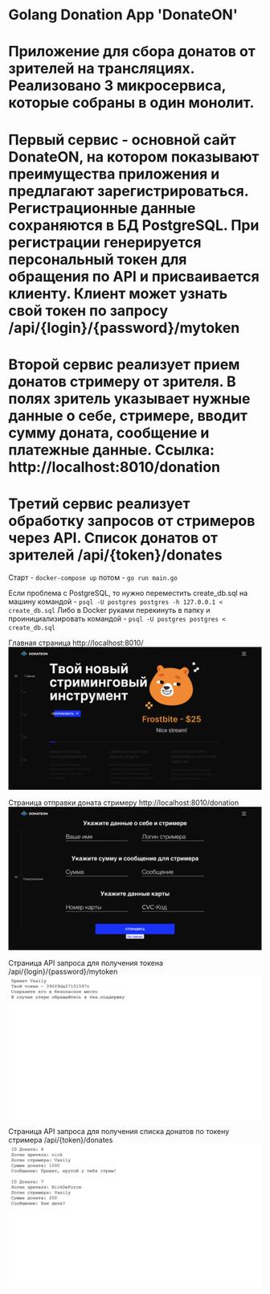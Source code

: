 # Golang Donation App 'DonateON'

# Приложение для сбора донатов от зрителей на трансляциях. Реализовано 3 микросервиса, которые собраны в один монолит.
# Первый сервис - основной сайт DonateON, на котором показывают преимущества приложения и предлагают зарегистрироваться. Регистрационные данные сохраняются в БД PostgreSQL. При регистрации генерируется персональный токен для обращения по API и присваивается клиенту. Клиент может узнать свой токен по запросу /api/{login}/{password}/mytoken
# Второй сервис реализует прием донатов стримеру от зрителя. В полях зритель указывает нужные данные о себе, стримере, вводит сумму доната, сообщение и платежные данные. Ссылка: http://localhost:8010/donation
# Третий сервис реализует обработку запросов от стримеров через API. Список донатов от зрителей /api/{token}/donates 

Старт - `docker-compose up` потом - `go run main.go`

Если проблема с PostgreSQL, то нужно переместить create_db.sql на машину командой - `psql -U postgres postgres -h 127.0.0.1 < create_db.sql`
Либо в Docker руками перекинуть в папку и проинициализировать командой - `psql -U postgres postgres < create_db.sql`

Главная страница http://localhost:8010/
![Alt text](prew/prew1.png?raw=true "Main")

Страница отправки доната стримеру http://localhost:8010/donation
![Alt text](prew/prew2.png?raw=true "Donate")

Страница API запроса для получения токена /api/{login}/{password}/mytoken
![Alt text](prew/prew3.png?raw=true "Token")

Страница API запроса для получения списка донатов по токену стримера /api/{token}/donates
![Alt text](prew/prew4.png?raw=true "List")
